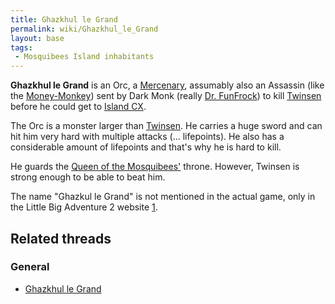 ```yaml
---
title: Ghazkhul le Grand
permalink: wiki/Ghazkhul_le_Grand
layout: base
tags:
 - Mosquibees Island inhabitants
---
```


**Ghazkhul le Grand** is an Orc, a
[Mercenary](Category%3AMercenaries "wikilink"), assumably also an
Assassin (like the [Money-Monkey](Money-Monkey "wikilink")) sent by Dark
Monk (really [Dr. FunFrock](Dr._FunFrock "wikilink")) to kill
[Twinsen](Twinsen "wikilink") before he could get to [Island
CX](Island_CX "wikilink").

The Orc is a monster larger than [Twinsen](Twinsen "wikilink"). He
carries a huge sword and can hit him very hard with multiple attacks
(... lifepoints). He also has a considerable amount of lifepoints and
that's why he is hard to kill.

He guards the [Queen of the Mosquibees'](Astrid "wikilink") throne.
However, Twinsen is strong enough to be able to beat him.

The name "Ghazkul le Grand" is not mentioned in the actual game, only in
the Little Big Adventure 2 website
[1](http://www.littlebigadventure2.com/lba2/FAMILLE/OTHERSZ.HTM).

## Related threads

### General

- [Ghazkhul le Grand](https://forum.magicball.net/showthread.php?t=7988)
